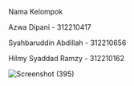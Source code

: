 Nama Kelompok 

Azwa Dipani - 312210417

Syahbaruddin Abdillah - 312210656

Hilmy Syaddad Ramzy - 312210162



![Screenshot (395)](https://github.com/user-attachments/assets/0722aba0-6716-48d4-a34c-ab14b1f7242a)


